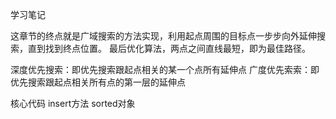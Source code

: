 学习笔记

这章节的终点就是广域搜索的方法实现，利用起点周围的目标点一步步向外延伸搜索，直到找到终点位置。
最后优化算法，两点之间直线最短，即为最佳路径。

深度优先搜索：即优先搜索跟起点相关的某一个点所有延伸点
广度优先索索：即优先搜索跟起点相关所有点的第一层的延伸点

核心代码
insert方法 
sorted对象
